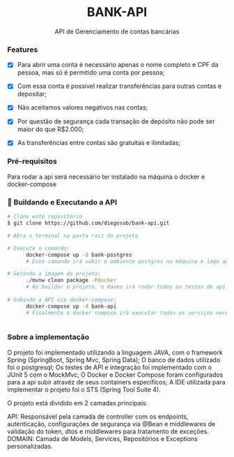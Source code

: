<h1 align="center">BANK-API</h1>
<p align="center">API de Gerenciamento de contas bancárias</p>


### Features

- [x] Para abrir uma conta é necessário apenas o nome completo e CPF da pessoa, mas só é permitido uma conta por pessoa;
- [x] Com essa conta é possível realizar transferências para outras contas e depositar;
- [x] Não aceitamos valores negativos nas contas;
- [x] Por questão de segurança cada transação de depósito não pode ser maior do que R$2.000;
- [x] As transferências entre contas são gratuitas e ilimitadas;


### Pré-requisitos

Para rodar a api será necessário ter instalado na máquina o docker e docker-compose

### 🎲 Buildando e Executando a API

```bash
# Clone este repositório
$ git clone https://github.com/diegosub/bank-api.git

# Abra o terminal na pasta raiz do projeto

# Execute o comando: 
      docker-compose up -d bank-postgres
      # Este comando irá subir o ambiente postgres na máquina e logo após iremos gerar a imagem do projeto.

# Gerando a imagem do projeto:
      ./mvnw clean package -Pdocker
      # Ao buildar o projeto, o maven irá rodar todos os testes de api e de integração. 
      
# Subindo a API via docker-compose:
      docker-compose up -d bank-api
      # Finalmente o docker compose irá executar todos os serviços necessários para disponibilizar a API
      

```

### Sobre a implementação

O projeto foi implementado utilizando a linguagem JAVA, com o framework Spring (SpringBoot, Spring Mvc, Spring Data);
O banco de dados utilizado foi o postgresql;
Os testes de API e integração foi implementado com o JUnit 5 com o MockMvc;
O Docker e Docker Compose foram configurados para a api subir atravéz de seus containers específicos;
A IDE utilizada para implementar o projeto foi o STS (Spring Tool Suite 4).

O projeto está dividido em 2 camadas principais:

  API: Responsável pela camada de controller com os endpoints, autenticação, 
  configurações de segurança via @Bean e middlewares de validação do token, 
  dtos e middlewares para tratamento de exceções.  
  DOMAIN: Camada de Models, Services, Repositórios e Exceptions personalizadas.
    















